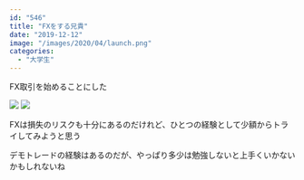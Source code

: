 ```yaml
---
id: "546"
title: "FXをする兄貴"
date: "2019-12-12"
image: "/images/2020/04/launch.png"
categories: 
  - "大学生"
---
```


FX取引を始めることにした

[![](https://www23.a8.net/svt/bgt?aid=190810555700&wid=002&eno=01&mid=s00000008903001026000&mc=1)](https://px.a8.net/svt/ejp?a8mat=35LQD7+BKRH0A+1WP2+63WO1) ![](https://www17.a8.net/0.gif?a8mat=35LQD7+BKRH0A+1WP2+63WO1)

FXは損失のリスクも十分にあるのだけれど、ひとつの経験として少額からトライしてみようと思う

デモトレードの経験はあるのだが、やっぱり多少は勉強しないと上手くいかないかもしれないね
